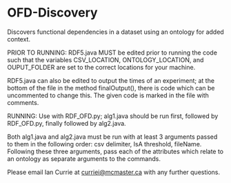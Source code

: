 # OFD-Discovery
Discovers functional dependencies in a dataset using an ontology for added context.

PRIOR TO RUNNING:
  RDF5.java MUST be edited prior to running the code such that the variables CSV_LOCATION, ONTOLOGY_LOCATION, and OUPUT_FOLDER are set to     the correct locations for your machine.

  RDF5.java can also be edited to output the times of an experiment; at the bottom of the file in the method finalOutput(), there is code     which can be uncommented to change this.  The given code is marked in the file with comments.

RUNNING:
  Use with RDF_OFD.py; alg1.java should be run first, followed by RDF_OFD.py, finally followed by alg2.java.

  Both alg1.java and alg2.java must be run with at least 3 arguments passed to them in the following order: csv delimiter, IsA threshold,     fileName.
  Following these three arguments, pass each of the attributes which relate to an ontology as separate arguments to the commands.
  

Please email Ian Currie at curriei@mcmaster.ca with any further questions.
